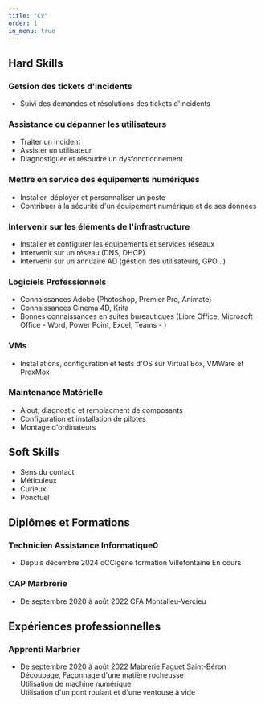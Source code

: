 ```yaml
---
title: "CV"
order: 1
in_menu: true
---
```

<main>
                <h2 class="Rubric">Hard Skills</h2>
                    <h3>Getsion des tickets d'incidents</h3>
                        <ul>
                            <li>Suivi des demandes et résolutions des tickets d'incidents</li>
                        </ul>
                    <h3>Assistance ou dépanner les utilisateurs</h3>
                        <ul>
                            <li>Traiter un incident</li>
                            <li>Assister un utilisateur</li>
                            <li>Diagnostiguer et résoudre un dysfonctionnement</li>
                        </ul>
                    <h3>Mettre en service des équipements numériques</h3>
                        <ul>
                            <li>Installer, déployer et personnaliser un poste</li>
                            <li>Contribuer à la sécurité d'un équipement numérique et de ses données</li>
                        </ul>
                    <h3>Intervenir sur les éléments de l'infrastructure</h3>
                        <ul>
                            <li>Installer et configurer les équipements et services réseaux</li>
                            <li>Intervenir sur un réseau (DNS, DHCP)</li>
                            <li>Intervenir sur un annuaire AD (gestion des utilisateurs, GPO...)</li>
                        </ul>
                    <h3>Logiciels Professionnels</h3>
                        <ul>
                            <li>Connaissances Adobe (Photoshop, Premier Pro, Animate)</li>
                            <li>Connaissances Cinema 4D, Krita</li>
                            <li>Bonnes connaissances en suites bureautiques (Libre Office, Microsoft Office - Word, Power
                                Point, Excel, Teams - )</li>
                        </ul>
                    <h3>VMs</h3>
                        <ul>
                            <li>Installations, configuration et tests d'OS sur Virtual Box, VMWare et ProxMox</li>
                        </ul>
                    <h3>Maintenance Matérielle</h3>
                        <ul>
                            <li>Ajout, diagnostic et remplacment de composants</li>
                            <li>Configuration et installation de pilotes</li>
                            <li>Montage d'ordinateurs</il>
                        </ul>
                <h2 class="Rubric">Soft Skills</h2>
                        <ul>
                            <li>Sens du contact</li>
                            <li>Méticuleux</li>
                            <li>Curieux</li>
                            <li>Ponctuel</li>
                        </ul>
                <h2 class="Rubric">Diplômes et Formations</h2>
                    <h3>Technicien Assistance Informatique0</h3>
                        <ul>
                            <li>Depuis décembre 2024 oCCigène formation Villefontaine
                                En cours</li>
                        </ul>
                    <h3>CAP Marbrerie</h3>
                        <ul>
                            <li>De septembre 2020 à août 2022 CFA Montalieu-Vercieu</li>
                        </ul>
                <h2 class="Rubric">Expériences professionnelles</h2>
                    <h3>Apprenti Marbrier</h3>
                        <ul>
                            <li>De septembre 2020 à août 2022 Mabrerie Faguet Saint-Béron
                                <br>Découpage, Façonnage d'une matière rocheusse
                                <br>Utilisation de machine numérique
                                <br>Utilisation d'un pont roulant et d'une ventouse à vide</li>
                        </ul>
            </main> 